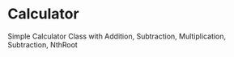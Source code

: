 # Calculator
Simple Calculator Class with Addition, Subtraction, Multiplication, Subtraction, NthRoot
